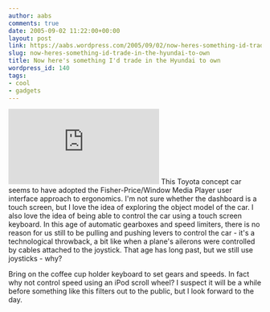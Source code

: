 ```yaml
---
author: aabs
comments: true
date: 2005-09-02 11:22:00+00:00
layout: post
link: https://aabs.wordpress.com/2005/09/02/now-heres-something-id-trade-in-the-hyundai-to-own/
slug: now-heres-something-id-trade-in-the-hyundai-to-own
title: Now here's something I'd trade in the Hyundai to own
wordpress_id: 140
tags:
- cool
- gadgets
---
```


[![](http://www.gizmag.com.au/watermark.php?p=4508_30080565403.jpg)](http://www.gizmag.com.au/watermark.php?p=4508_30080565403.jpg)
This Toyota concept car seems to have adopted the Fisher-Price/Window Media Player user interface approach to ergonomics. I'm not sure whether the dashboard is a touch screen, but I love the idea of exploring the object model of the car. I also love the idea of being able to control the car using a touch screen keyboard. In this age of automatic gearboxes and speed limiters, there is no reason for us still to be pulling and pushing levers to control the car - it's a technological throwback, a bit like when a plane's ailerons were controlled by cables attached to the joystick. That age has long past, but we still use joysticks - why?

Bring on the coffee cup holder keyboard to set gears and speeds. In fact why not control speed using an iPod scroll wheel? I suspect it will be a while before something like this filters out to the public, but I look forward to the day.

